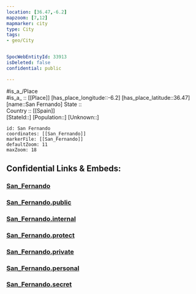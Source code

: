 ```yaml
---
location: [36.47,-6.2] 
mapzoom: [7,12] 
mapmarker: city 
type: City
tags:
- geo/City


SpocWebEntityId: 33913
isDeleted: false
confidential: public

---
```

#is_a_/Place  
#is_a_ :: [[Place]] 
[has_place_longitude::-6.2] 
[has_place_latitude::36.47] 
[name::San Fernando] 
State ::  
Country :: [[Spain]]  
[StateId::] 
[Population::] 
[Unknown::] 


```leaflet
id: San Fernando
coordinates: [[San_Fernando]] 
markerFile: [[San_Fernando]] 
defaultZoom: 11 
maxZoom: 18
```


## Confidential Links & Embeds: 

### [San_Fernando](/_Standards/Earth/Continent/Europe/Europe~South/Spain/Provinces~Spain/Andalusia/Cádiz.Province/City/San_Fernando.md) 

### [San_Fernando.public](/_public/Earth/Continent/Europe/Europe~South/Spain/Provinces~Spain/Andalusia/Cádiz.Province/City/San_Fernando.public.md) 

### [San_Fernando.internal](/_internal/Earth/Continent/Europe/Europe~South/Spain/Provinces~Spain/Andalusia/Cádiz.Province/City/San_Fernando.internal.md) 

### [San_Fernando.protect](/_protect/Earth/Continent/Europe/Europe~South/Spain/Provinces~Spain/Andalusia/Cádiz.Province/City/San_Fernando.protect.md) 

### [San_Fernando.private](/_private/Earth/Continent/Europe/Europe~South/Spain/Provinces~Spain/Andalusia/Cádiz.Province/City/San_Fernando.private.md) 

### [San_Fernando.personal](/_personal/Earth/Continent/Europe/Europe~South/Spain/Provinces~Spain/Andalusia/Cádiz.Province/City/San_Fernando.personal.md) 

### [San_Fernando.secret](/_secret/Earth/Continent/Europe/Europe~South/Spain/Provinces~Spain/Andalusia/Cádiz.Province/City/San_Fernando.secret.md)

